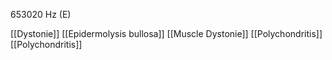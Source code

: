 653020 Hz (E)

[[Dystonie]]
[[Epidermolysis bullosa]]
[[Muscle Dystonie]]
[[Polychondritis]]
[[Polychondritis]]